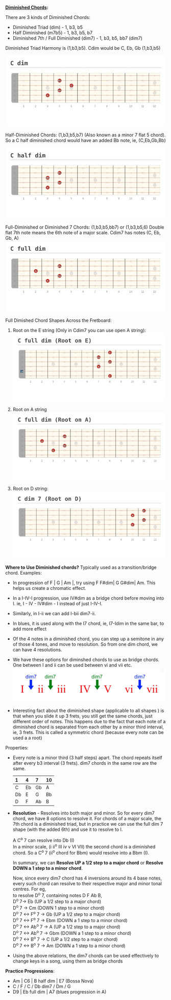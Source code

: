 
**[Diminished Chords](https://www.fretjam.com/diminished-7th-chords.html):**

There are 3 kinds of Diminished Chords: 
- Diminished Triad (dim) - 1, b3, b5 
- Half Diminished (m7b5) - 1, b3, b5, b7
- Diminished 7th / Full Diminished (dim7) - 1, b3, b5, bb7 (dim7)


Diminished Triad Harmony is (1,b3,b5). Cdim would be C, Eb, Gb (1,b3,b5)

![C diminished chord](./images/C%20dim.png "C diminished chord")



Half-Diminished Chords: (1,b3,b5,b7)
(Also known as a minor 7 flat 5 chord). So a C half diminished chord would have an added Bb note, ie, (C,Eb,Gb,Bb)

![C half diminished chord](./images/C%20half%20dim.png "C half diminished chord")


Full-Diminished or Diminished 7 Chords: (1,b3,b5,bb7) or (1,b3,b5,6)
Double flat 7th note means the 6th note of a major scale. Cdim7 has notes (C, Eb, Gb, A)
![C full diminished chord](./images/C%20full%20dim.png "C full diminished chord")


Full Dimished Chord Shapes Across the Fretboard: 

1. Root on the E string (Only in Cdim7 you can use open A string): 
![C full diminished](./images/C%20full%20dim%20(Root%20on%206).png)

2. Root on A string
![C full diminished](./images/C%20full%20dim%20(Root%20on%205).png)

3. Root on D string: 
![C full diminished](./images/C%20full%20dim%20(Root%20on%204).png)




**Where to Use Diminished chords?** 
Typically used as a transition/bridge chord. Examples:
- In progression of F    | G     | Am    |, try using F  F#dim| G G#dim| Am. This helps us create a chromatic effect. 

- In a I-IV-I progression, use IV#dim as a bridge chord before moving into I. ie, I - IV - IV#dim - I instead of just I-IV-I. 

- Similarly, in I-ii we can add I-bii dim7-ii. 

- In blues, it is used along with the I7 chord, ie, I7-Idim in the same bar, to add more effect 

- Of the 4 notes in a diminished chord, you can step up a semitone in any of those 4 tones, and move to resolution. So from one dim chord, we can have 4 resolutions. 

- We have these options for diminshed chords to use as bridge chords. One between I and ii can be used between vi and vii etc.
![options for diminished chords](./images/Diminished%20chords%20options.png)

- Interesting fact about the diminished shape (applicable to all shapes ) is that when you slide it up 3 frets, you still get the same chords, just different order of notes. This happens due to the fact that each note of a diminished chord is separated from each other by a minor third interval, ie, 3 frets. This is called a symmetric chord (because every note can be used a a root)

Properties: 
- Every note is a minor third (3 half steps) apart. The chord repeats itself after every b3 interval (3 frets). dim7 chords in the same row are the same. 

    1   | 4  | 7   | 10            
    ----|----|-----|----
    C  | Eb | Gb  | A
    Db | E  | G   | Bb 
    D  | F  | Ab | B   

- **Resolution** - Resolves into both major and minor. So for every dim7 chord, we have 8 options to resolve it. 
For chords of a major scale, the 7th chord is a diminished triad, but in practice we can use the full dim 7 shape (with the added 6th) and use it to resolve to I. 

    A C<sup>o</sup> 7 can resolve into Db (I)  
In a minor scale, (i ii<sup>o</sup> III iv v VI VII) the second chord is a diminished chord. So a C<sup>o</sup> 7 (ii<sup>o</sup> chord for Bbm) would resolve into a Bbm (I). 

    In summary, we can **Resolve UP a 1/2 step to a major chord** or **Resolve DOWN a 1 step to a minor chord**.

    Now, since every dim7 chord has 4 inversions around its 4 base notes, every such chord can resolve to their respective major and minor tonal centres. For eg, <br>
    to resolve D<sup>o</sup> 7, containing notes D F Ab B, <br>
        D<sup>o</sup> 7-> Eb (UP a 1/2 step to a major chord)<br>
        D<sup>o</sup> 7 -> Cm (DOWN 1 step to a minor chord)<br>
    D<sup>o</sup> 7 <-> F<sup>o</sup> 7 -> Gb (UP a 1/2 step to a major chord)<br>
    D<sup>o</sup> 7 <-> F<sup>o</sup> 7 -> Ebm (DOWN a 1 step to a minor chord)<br>
    D<sup>o</sup> 7 <-> Ab<sup>o</sup> 7 -> A (UP a 1/2 step to a major chord)<br>
    D<sup>o</sup> 7 <-> Ab<sup>o</sup> 7 -> Gbm (DOWN a 1 step to a minor chord)<br>
    D<sup>o</sup> 7 <-> B<sup>o</sup> 7 -> C (UP a 1/2 step to a major chord)<br>
    D<sup>o</sup> 7 <-> B<sup>o</sup> 7 -> Am (DOWN a 1 step to a minor chord)<br>
- Using the above relations, the dim7 chords can be used effectively to change keys in a song, using them as bridge chords


 
**Practice Progressions**: 
- Am | C6 | B half dim | E7 (Bossa Nova)
- C / F / C / Db dim7 / Dm / G 
- D9 | Eb full dim | A7 (blues progression in A)